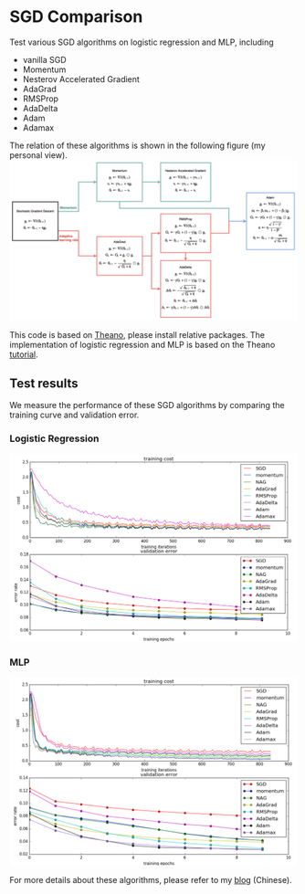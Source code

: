 

# SGD Comparison
Test various SGD algorithms on logistic regression and MLP, including

 - vanilla SGD
 - Momentum
 - Nesterov Accelerated Gradient
 - AdaGrad
 - RMSProp
 - AdaDelta
 - Adam
 - Adamax

The relation of these algorithms is shown in the following figure (my personal view).
![relation](/sgd-comparison/figures/relation.png?raw=true "relation")

This code is based on [Theano](https://github.com/Theano/Theano), please install relative packages.  The implementation of  logistic regression and MLP is based on the Theano [tutorial](http://deeplearning.net/tutorial/logreg.html).

## Test results
We measure the performance of these SGD algorithms by comparing the training curve and validation error.
### Logistic Regression
![LR](/sgd-comparison/figures/lr.png?raw=true "lr")
### MLP
![MLP](/sgd-comparison/figures/mlp.png?raw=true "mlp")

For more details about these algorithms, please refer to my [blog](https://blog.slinuxer.com/2016/09/sgd-comparison) (Chinese). 
